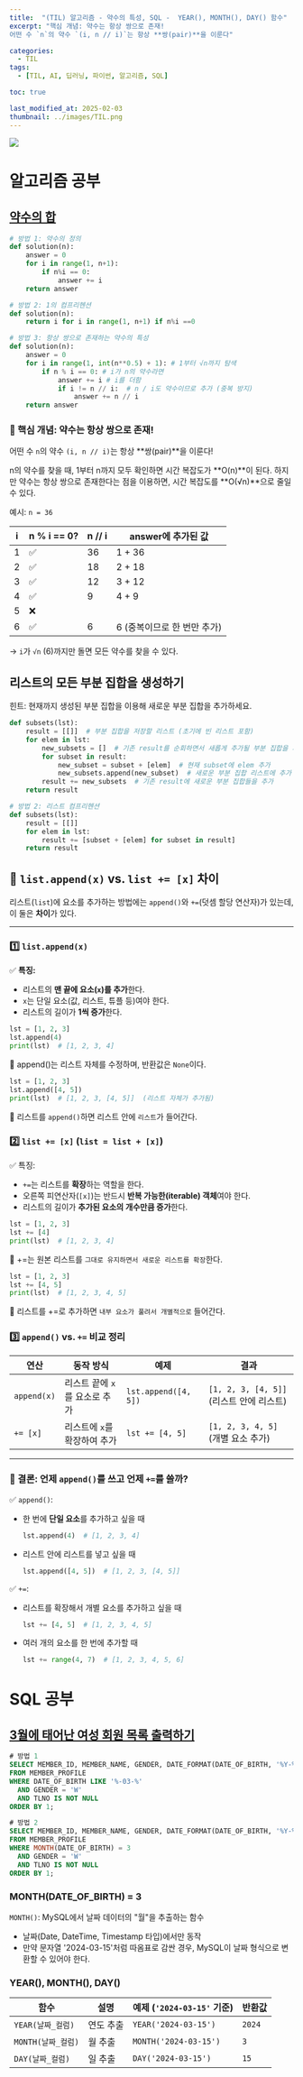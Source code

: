 ```yaml
---
title:  "(TIL) 알고리즘 - 약수의 특성, SQL -  YEAR(), MONTH(), DAY() 함수"
excerpt: "핵심 개념: 약수는 항상 쌍으로 존재!
어떤 수 `n`의 약수 `(i, n // i)`는 항상 **쌍(pair)**을 이룬다"

categories:
  - TIL
tags:
  - [TIL, AI, 딥러닝, 파이썬, 알고리즘, SQL]

toc: true

last_modified_at: 2025-02-03
thumbnail: ../images/TIL.png
---
```

![](/images/../images/TIL.png)

# 알고리즘 공부
## [약수의 합](https://school.programmers.co.kr/learn/courses/30/lessons/12928)
```py
# 방법 1: 약수의 정의
def solution(n):
    answer = 0
    for i in range(1, n+1):
        if n%i == 0:
            answer += i
    return answer

# 방법 2: 1의 컴프리헨션
def solution(n):
    return i for i in range(1, n+1) if n%i ==0

# 방법 3: 항상 쌍으로 존재하는 약수의 특성
def solution(n):
    answer = 0
    for i in range(1, int(n**0.5) + 1): # 1부터 √n까지 탐색
        if n % i == 0: # i가 n의 약수라면
            answer += i # i를 더함
            if i != n // i:  # n / i도 약수이므로 추가 (중복 방지)
                answer += n // i
    return answer
```     
### 📌 핵심 개념: 약수는 항상 쌍으로 존재!
어떤 수 `n`의 약수 `(i, n // i)`는 항상 **쌍(pair)**을 이룬다!

n의 약수를 찾을 때, 1부터 n까지 모두 확인하면 시간 복잡도가 **O(n)**이 된다. 하지만 약수는 항상 쌍으로 존재한다는 점을 이용하면, 시간 복잡도를 **O(√n)**으로 줄일 수 있다.

예시: `n = 36`

| i  | n % i == 0? | n // i | answer에 추가된 값 |
|----|-------------|--------|-------------------|
| 1  | ✅         | 36     | 1 + 36            |
| 2  | ✅         | 18     | 2 + 18             |
| 3  | ✅         | 12     | 3 + 12             |
| 4  | ✅         | 9      | 4 + 9              |
| 5  | ❌         |        |                    |
| 6  | ✅         | 6      | 6 (중복이므로 한 번만 추가) |

→ `i`가 `√n` (6)까지만 돌면 모든 약수를 찾을 수 있다.

## 리스트의 모든 부분 집합을 생성하기
힌트: 현재까지 생성된 부분 집합을 이용해 새로운 부분 집합을 추가하세요.

```py
def subsets(lst):
    result = [[]]  # 부분 집합을 저장할 리스트 (초기에 빈 리스트 포함)
    for elem in lst:
        new_subsets = []  # 기존 result를 순회하면서 새롭게 추가될 부분 집합을 저장할 리스트
        for subset in result:
            new_subset = subset + [elem]  # 현재 subset에 elem 추가
            new_subsets.append(new_subset)  # 새로운 부분 집합 리스트에 추가 
        result += new_subsets  # 기존 result에 새로운 부분 집합들을 추가
    return result

# 방법 2: 리스트 컴프리헨션
def subsets(lst):
    result = [[]]
    for elem in lst:
        result += [subset + [elem] for subset in result]
    return result
```

## 🔹 `list.append(x)` vs. `list += [x]` 차이  

리스트(`list`)에 요소를 추가하는 방법에는 `append()`와 `+=`(덧셈 할당 연산자)가 있는데, 이 둘은 **차이**가 있다.

---

### 1️⃣ `list.append(x)`
✅ **특징:**  
- 리스트의 **맨 끝에 요소(`x`)를 추가**한다.
- `x`는 단일 요소(값, 리스트, 튜플 등)여야 한다.
- 리스트의 길이가 **1씩 증가**한다.

```py
lst = [1, 2, 3]
lst.append(4)
print(lst)  # [1, 2, 3, 4]
```     
📌 append()는 리스트 자체를 수정하며, 반환값은 `None`이다.

```py
lst = [1, 2, 3]
lst.append([4, 5])
print(lst)  # [1, 2, 3, [4, 5]]  (리스트 자체가 추가됨)
```   

📌 리스트를 `append()`하면 리스트 안에 `리스트`가 들어간다.

### 2️⃣ `list += [x]` (`list = list + [x]`)
✅ 특징:    
- `+=`는 리스트를 **확장**하는 역할을 한다.
- 오른쪽 피연산자(`[x]`)는 반드시 **반복 가능한(iterable) 객체**여야 한다.
- 리스트의 길이가 **추가된 요소의 개수만큼 증가**한다.

``` py
lst = [1, 2, 3]
lst += [4]
print(lst)  # [1, 2, 3, 4]
```   

📌 +=는 원본 리스트를 `그대로 유지하면서 새로운 리스트를 확장`한다.

```python
lst = [1, 2, 3]
lst += [4, 5]
print(lst)  # [1, 2, 3, 4, 5]
```

📌 리스트를 +=로 추가하면 `내부 요소가 풀려서 개별적으로` 들어간다.

### 3️⃣ `append()` vs. `+=` 비교 정리

| 연산         | 동작 방식                   | 예제                  | 결과                   |
|-------------|---------------------------|----------------------|----------------------|
| `append(x)` | 리스트 끝에 `x`를 요소로 추가 | `lst.append([4, 5])` | `[1, 2, 3, [4, 5]]` (리스트 안에 리스트) |
| `+= [x]`    | 리스트에 `x`를 확장하여 추가 | `lst += [4, 5]`      | `[1, 2, 3, 4, 5]` (개별 요소 추가) |

---

### 📌 결론: 언제 `append()`를 쓰고 언제 `+=`를 쓸까?

✅ `append()`:    
- 한 번에 **단일 요소**를 추가하고 싶을 때    
  ```python
  lst.append(4)  # [1, 2, 3, 4]
  ```   
- 리스트 안에 리스트를 넣고 싶을 때   
  ```python
  lst.append([4, 5])  # [1, 2, 3, [4, 5]]
  ```

✅ `+=`:    
- 리스트를 확장해서 개별 요소를 추가하고 싶을 때    
  ```python
  lst += [4, 5]  # [1, 2, 3, 4, 5]
  ```   
- 여러 개의 요소를 한 번에 추가할 때    
  ```python
  lst += range(4, 7)  # [1, 2, 3, 4, 5, 6]
  ```

# SQL 공부
## [3월에 태어난 여성 회원 목록 출력하기](https://school.programmers.co.kr/learn/courses/30/lessons/131120)
```sql
# 방법 1
SELECT MEMBER_ID, MEMBER_NAME, GENDER, DATE_FORMAT(DATE_OF_BIRTH, '%Y-%m-%d') as DATE_OF_BIRTH
FROM MEMBER_PROFILE
WHERE DATE_OF_BIRTH LIKE '%-03-%'
  AND GENDER = 'W'
  AND TLNO IS NOT NULL
ORDER BY 1;

# 방법 2
SELECT MEMBER_ID, MEMBER_NAME, GENDER, DATE_FORMAT(DATE_OF_BIRTH, '%Y-%m-%d') as DATE_OF_BIRTH
FROM MEMBER_PROFILE
WHERE MONTH(DATE_OF_BIRTH) = 3
  AND GENDER = 'W'
  AND TLNO IS NOT NULL
ORDER BY 1;
```

### MONTH(DATE_OF_BIRTH) = 3
`MONTH()`: MySQL에서 날짜 데이터의 "월"을 추출하는 함수
- 날짜(Date, DateTime, Timestamp 타입)에서만 동작
- 만약 문자열 '2024-03-15'처럼 따옴표로 감싼 경우, MySQL이 날짜 형식으로 변환할 수 있어야 한다.

### YEAR(), MONTH(), DAY()

| 함수                 | 설명       | 예제 (`'2024-03-15'` 기준) | 반환값 |
|----------------------|------------|----------------|--------|
| `YEAR(날짜_컬럼)`    | 연도 추출   | `YEAR('2024-03-15')` | `2024` |
| `MONTH(날짜_컬럼)`   | 월 추출     | `MONTH('2024-03-15')` | `3` |
| `DAY(날짜_컬럼)`     | 일 추출     | `DAY('2024-03-15')` | `15` |

